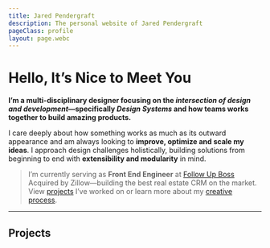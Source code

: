 ```yaml
---
title: Jared Pendergraft
description: The personal website of Jared Pendergraft
pageClass: profile
layout: page.webc
---
```


<profile-wrap webc:nokeep>

# Hello, It’s Nice to Meet You

**I’m a multi-disciplinary designer focusing on the _intersection of design and development_—specifically _Design Systems_ and how teams works together to build amazing products.**

I care deeply about how something works as much as its outward appearance and am always looking to **improve, optimize and scale my ideas**. I approach design challenges holistically, building solutions from beginning to end with **extensibility and modularity** in mind.

</profile-wrap>

> I’m currently serving as **Front End Engineer** at [Follow Up Boss](https://followupboss.com/) <span class="acquired color__bg--contrast--extra flow__inline padding__block--xs padding__inline--s radius__xs type__size--xs-s">Acquired by Zillow</span>—building the best real estate CRM on the market. View [projects](/#projects) I’ve worked on or learn more about my [creative process](/hire/#my-creative-process).

---

## Projects

<gallery webc:for="(project,index) of this.projects.filter(project => project.type === 'featured')" :project="project" webc:nokeep></gallery>
